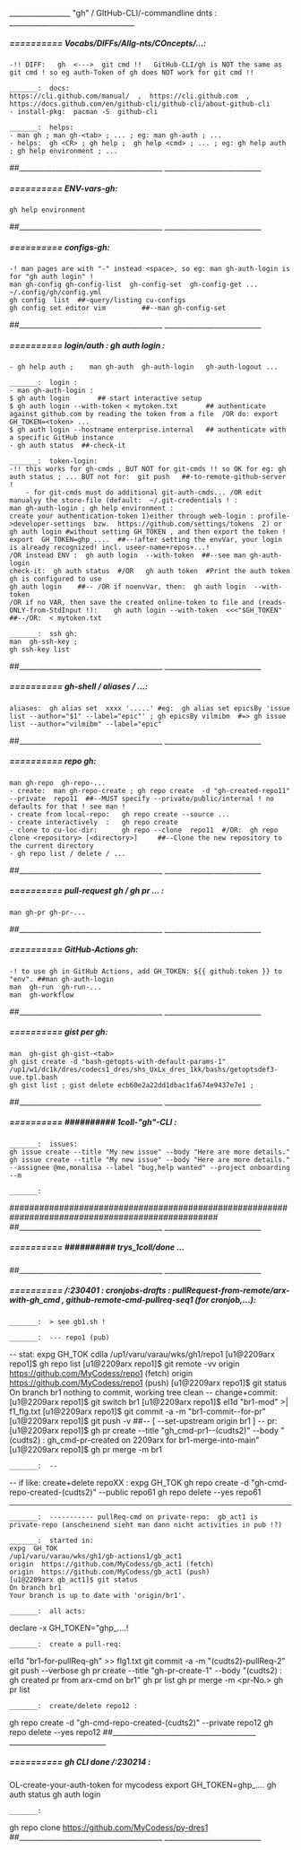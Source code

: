 _________________ "gh" / GItHub-CLI/-commandline dnts : ___________________________________

#####  ==========   Vocabs/DIFFs/Allg-nts/COncepts/...:
	-!! DIFF:   gh  <--->  git cmd !!   GitHub-CLI/gh is NOT the same as  git cmd ! so eg auth-Token of gh does NOT work for git cmd !!

	_______:  docs:
	https://cli.github.com/manual/  ,  https://cli.github.com  ,  https://docs.github.com/en/github-cli/github-cli/about-github-cli 
	- install-pkg:  pacman -S  github-cli

	_______:  helps:
	- man gh ; man gh-<tab> ; ... ; eg: man gh-auth ; ...
	- helps:  gh <CR> ; gh help ;  gh help <cmd> ; ... ; eg: gh help auth ; gh help environment ; ...
##________________________________________  ___________________________


#####  ==========   ENV-vars-gh:
	gh help environment
##________________________________________  ___________________________


#####  ==========   configs-gh:
	-! man pages are with "-" instead <space>, so eg: man gh-auth-login is for "gh auth login" !
	man gh-config gh-config-list  gh-config-set  gh-config-get ...
	~/.config/gh/config.yml
	gh config  list  ##-query/listing cu-configs
	gh config set editor vim         ##--man gh-config-set
##________________________________________  ___________________________


#####  ==========    login/auth : gh auth login :
	- gh help auth ;    man gh-auth  gh-auth-login   gh-auth-logout ...

	_______:  login :
	- man gh-auth-login :
	$ gh auth login       ## start interactive setup
	$ gh auth login --with-token < mytoken.txt       ## authenticate against github.com by reading the token from a file  /OR do: export GH_TOKEN=<token> ...
	$ gh auth login --hostname enterprise.internal   ## authenticate with a specific GitHub instance
	- gh auth status  ##-check-it

	_______:  token-login:
	-!! this works for gh-cmds , BUT NOT for git-cmds !! so OK for eg: gh auth status ; ... BUT not for:  git push   ##-to-remote-github-server !
        - for git-cmds must do additional git-auth-cmds... /OR edit manualyy the store-file (default:  ~/.git-credentials ! :
	man gh-auth-login ; gh help environment :
	create your authentication-token 1)either through web-login : profile->developer-settings  bzw.  https://github.com/settings/tokens  2) or gh auth login #without setting GH_TOKEN , and then export the token !
	export  GH_TOKEN=ghp_....  ##--!after setting the envVar, your login is already recognized! incl. useer-name+repos+...!
	/OR instead ENV :  gh auth login  --with-token  ##--see man gh-auth-login
	check-it:  gh auth status  #/OR   gh auth token  #Print the auth token gh is configured to use
	gh auth login    ##-- /OR if noenvVar, then:  gh auth login  --with-token
	/OR if no VAR, then save the created online-token to file and (reads-ONLY-from-StdInput !):    gh auth login --with-token  <<<"$GH_TOKEN"   ##--/OR:  < mytoken.txt

	_______:  ssh gh:
	man  gh-ssh-key ;
	gh ssh-key list
##________________________________________  ___________________________


#####  ==========   gh-shell / aliases / ...:
	aliases:  gh alias set	xxxx '.....' #eg:  gh alias set epicsBy 'issue list --author="$1" --label="epic"' ; gh epicsBy vilmibm  #=> gh issue list --author="vilmibm" --label="epic"
##________________________________________  ___________________________


#####  ==========   repo gh:
	man gh-repo  gh-repo-...
	- create:  man gh-repo-create ; gh repo create  -d "gh-created-repo11"  --private  repo11  ##--MUST specify --private/public/internal ! no defaults for that ! see man !
	- create from local-repo:   gh repo create --source ...
	- create interactively  :   gh repo create
	- clone to cu-loc-dir:      gh repo --clone  repo11  #/OR:  gh repo clone <repository> [<directory>]     ##--Clone the new repository to the current directory
	- gh repo list / delete / ...
##________________________________________  ___________________________


#####  ==========   pull-request gh / gh pr ... :
	man gh-pr gh-pr-...
##________________________________________  ___________________________


#####  ==========   GitHub-Actions gh:
	-! to use gh in GitHub Actions, add GH_TOKEN: ${{ github.token }} to "env". ##man gh-auth-login
	man  gh-run  gh-run-...
	man  gh-workflow
##________________________________________  ___________________________


#####  ==========   gist per gh:
	man  gh-gist gh-gist-<tab>
	gh gist create -d "bash-getopts-with-default-params-1"   /up1/w1/dc1k/dres/codecs1_dres/shs_UxLx_dres_1kk/bashs/getoptsdef3-uue.tpl.bash 
	gh gist list ; gist delete ecb60e2a22dd1dbac1fa674e9437e7e1 ; 
##________________________________________  ___________________________


#####  ==========   ########## 1coll-"gh"-CLI : #############################################################

	_______:  issues:
	gh issue create --title "My new issue" --body "Here are more details."
	gh issue create --title "My new issue" --body "Here are more details." --assignee @me,monalisa --label "bug,help wanted" --project onboarding --m

	_______:  
##################################################################################################
##________________________________________  ___________________________


#####  ==========   ########## trys_1coll/done ... ########################################################
##________________________________________  ___________________________


#####  ==========  /:230401 : cronjobs-drafts : pullRequest-from-remote/arx-with-gh_cmd , github-remote-cmd-pullreq-seq1 (for cronjob,...):

	_______:  > see gb1.sh !

	_______:  --- repo1 (pub)
-- stat:
expg  GH_TOK
cdlla  /up1/varu/varau/wks/gh1/repo1
[u1@2209arx repo1]$ gh repo list
[u1@2209arx repo1]$ git remote -vv
origin	https://github.com/MyCodess/repo1 (fetch)
origin	https://github.com/MyCodess/repo1 (push)
[u1@2209arx repo1]$ git status
On branch br1
nothing to commit, working tree clean
-- change+commit:
[u1@2209arx repo1]$ git switch br1
[u1@2209arx repo1]$ el1d  "br1-mod" >| f1_flg.txt 
[u1@2209arx repo1]$ git  commit -a -m "br1-commit--for-pr"
[u1@2209arx repo1]$ git push -v  ##-- [ --set-upstream origin br1 ]
-- pr:
[u1@2209arx repo1]$ gh  pr  create  --title  "gh_cmd-pr1--$($cudts2)"  --body "$($cudts2) : gh_cmd-pr-created on 2209arx for br1-merge-into-main"
[u1@2209arx repo1]$ gh  pr  merge -m br1

	_______:  --
-- if like: create+delete repoXX :
expg  GH_TOK
gh  repo  create  -d "gh-cmd-repo-created-$($cudts2)"  --public  repo61
gh  repo  delete  --yes   repo61
_____________________________________________________________________________

	_______:  ----------- pullReq-cmd on private-repo:  gb_act1 is private-repo (anscheinend sieht man dann nicht activities in pub !?)

	_______:  started in:
	expg  GH_TOK
	/up1/varu/varau/wks/gh1/gb-actions1/gb_act1
	origin	https://github.com/MyCodess/gb_act1 (fetch)
	origin	https://github.com/MyCodess/gb_act1 (push)
	[u1@2209arx gb_act1]$ git status
	On branch br1
	Your branch is up to date with 'origin/br1'.

	_______:  all acts:
declare -x GH_TOKEN="ghp_....!

	_______:  create a pull-req:
el1d "br1-for-pullReq-gh" >> flg1.txt
git commit -a    -m  "$($cudts2)-pullReq-2"
git push --verbose 
gh  pr  create --title "gh-pr-create-1"  --body "$($cudts2) : gh created pr from arx-cmd on br1"
gh  pr  list
gh  pr  merge -m    <pr-No.>
gh  pr  list

	_______:  create/delete repo12 :
gh  repo  create  -d "gh-cmd-repo-created-$($cudts2)"  --private  repo12
gh  repo  delete  --yes  repo12
##________________________________________  ___________________________


#####  ==========  gh CLI done /:230214  : 
OL-create-your-auth-token for mycodess
export  GH_TOKEN=ghp_....
gh auth status
gh auth login

	_______:  
gh repo clone https://github.com/MyCodess/py-dres1
##________________________________________  ___________________________

